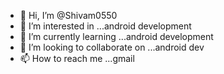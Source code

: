 - 👋 Hi, I’m @Shivam0550
- 👀 I’m interested in ...android development
- 🌱 I’m currently learning ...android development
- 💞️ I’m looking to collaborate on ...android dev
- 📫 How to reach me ...gmail

<!---
Shivam0550/Shivam0550 is a ✨ special ✨ repository because its `README.md` (this file) appears on your GitHub profile.
You can click the Preview link to take a look at your changes.
--->
